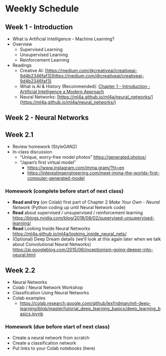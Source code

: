 # Weekly Schedule

## Week 1 - Introduction

- What is Artificial Intelligence - Machine Learning?
- Overview
  - Supervised Learning
  - Unsupervised Learning
  - Reinforcement Learning
- Readings
  - Creative AI:  [https://medium.com/@creativeai/creativeai-9d4b2346faf3](https://medium.com/@creativeai/creativeai-9d4b2346faf3)  
  - What is AI &amp; History (Recommended): [Chapter 1 - Introduction - Artificial Intelligence a Modern Approach](http://web.cecs.pdx.edu/~mperkows/CLASS_479/2017_ZZ_00/02__GOOD_Russel=Norvig=Artificial%20Intelligence%20A%20Modern%20Approach%20(3rd%20Edition).pdf)
  - Neural Networks: [https://ml4a.github.io/ml4a/neural_networks/](https://ml4a.github.io/ml4a/neural_networks/)


## Week 2 - Neural Networks

## Week 2.1
- Review homework (StyleGAN2)
- In-class discussion
  - “Unique, worry-free model photos” https://generated.photos/
  - “Japan’s first virtual model”
    - https://www.instagram.com/imma.gram/?hl=en
    - https://interestingengineering.com/meet-imma-the-worlds-first-computer-generated-model

### Homework (complete before start of next class)
- **Read and try** (on Colab) first part of Chapter 2 *Make Your Own - Neural Network* (Python coding up until Neural Network code)
- **Read** about supervised / unsupervised / reinforcement learning https://blogs.nvidia.com/blog/2018/08/02/supervised-unsupervised-learning/
- **Read** Looking Inside Neural Networks https://ml4a.github.io/ml4a/looking_inside_neural_nets/
- (Optional) Deep Dream details (we’ll look at this again later when we talk about Convolutional Neural Networks) https://ai.googleblog.com/2015/06/inceptionism-going-deeper-into-neural.html

## Week 2.2
- Neural Networks
- Colab / Neural Network Workshop
- Classification Using Neural Networks
- Colab examples
  - https://colab.research.google.com/github/lexfridman/mit-deep-learning/blob/master/tutorial_deep_learning_basics/deep_learning_basics.ipynb

### Homework (due before start of next class)
- Create a neural network from scratch
- Create a classification network
- Put links to your Colab notebooks (here)
